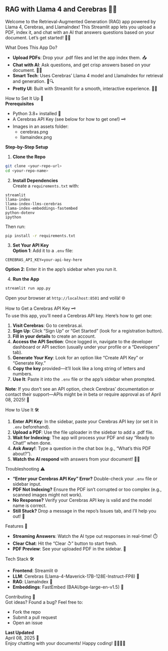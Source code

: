 
## RAG with Llama 4 and Cerebras 🚀🤖

Welcome to the Retrieval-Augmented Generation (RAG) app powered by Llama 4, Cerebras, and LlamaIndex! This Streamlit app lets you upload a PDF, index it, and chat with an AI that answers questions based on your document. Let’s get started! 📄💬

What Does This App Do?  
- **Upload PDFs**: Drop your .pdf files and let the app index them. 📤  
- **Chat with AI**: Ask questions, and get crisp answers based on your document. 🤖💡  
- **Smart Tech**: Uses Cerebras’ Llama 4 model and LlamaIndex for retrieval and generation. 🧠🔍  
- **Pretty UI**: Built with Streamlit for a smooth, interactive experience. 🎨✨

How to Set It Up 🔧  
**Prerequisites**  
- Python 3.8+ installed 🐍  
- A Cerebras API Key (see below for how to get one!) 🗝️  
- Images in an assets folder:  
  - cerebras.png  
  - llamaindex.png  

**Step-by-Step Setup**  
1. **Clone the Repo**  
```bash
git clone <your-repo-url>
cd <your-repo-name>
```  

2. **Install Dependencies**  
Create a `requirements.txt` with:  
```plaintext
streamlit  
llama-index  
llama-index-llms-cerebras  
llama-index-embeddings-fastembed  
python-dotenv  
ipython  
```  
Then run:  
```bash
pip install -r requirements.txt
```  

3. **Set Your API Key**  
**Option 1**: Add it to a `.env` file:  
```plaintext
CEREBRAS_API_KEY=your-api-key-here
```  
**Option 2**: Enter it in the app’s sidebar when you run it.  

4. **Run the App**  
```bash
streamlit run app.py
```  
Open your browser at `http://localhost:8501` and voilà! 🌐

How to Get a Cerebras API Key 🗝️  
To use this app, you’ll need a Cerebras API key. Here’s how to get one:  
1. **Visit Cerebras**: Go to cerebras.ai.  
2. **Sign Up**: Click “Sign Up” or “Get Started” (look for a registration button).  
3. **Fill in your details** to create an account.  
4. **Access the API Section**: Once logged in, navigate to the developer dashboard or API section (usually under your profile or a “Developers” tab).  
5. **Generate Your Key**: Look for an option like “Create API Key” or “Generate Key.”  
6. **Copy the key** provided—it’ll look like a long string of letters and numbers.  
7. **Use It**: Paste it into the `.env` file or the app’s sidebar when prompted.  

**Note**: If you don’t see an API option, check Cerebras’ documentation or contact their support—APIs might be in beta or require approval as of April 08, 2025! 🔑

How to Use It 🛠️  
1. **Enter API Key**: In the sidebar, paste your Cerebras API key (or set it in `.env` beforehand).  
2. **Upload a PDF**: Use the file uploader in the sidebar to add a .pdf file.  
3. **Wait for Indexing**: The app will process your PDF and say “Ready to Chat!” when done.  
4. **Ask Away!**: Type a question in the chat box (e.g., “What’s this PDF about?”).  
5. **Watch the AI respond** with answers from your document! 🎤🤖

Troubleshooting ⚠️  
- **“Enter your Cerebras API Key” Error?** Double-check your `.env` file or sidebar input.  
- **PDF Not Indexing?** Ensure the PDF isn’t corrupted or too complex (e.g., scanned images might not work).  
- **No Response?** Verify your Cerebras API key is valid and the model name is correct.  
- **Still Stuck?** Drop a message in the repo’s Issues tab, and I’ll help you out! 💬

Features 🌟  
- **Streaming Answers**: Watch the AI type out responses in real-time! ⏱️  
- **Clear Chat**: Hit the “Clear ↺” button to start fresh.  
- **PDF Preview**: See your uploaded PDF in the sidebar. 👀

Tech Stack 🛠️  
- **Frontend**: Streamlit 🌐  
- **LLM**: Cerebras (Llama-4-Maverick-17B-128E-Instruct-FP8) 🧠  
- **RAG**: LlamaIndex 🔎  
- **Embeddings**: FastEmbed (BAAI/bge-large-en-v1.5) 🧩

Contributing 🙌  
Got ideas? Found a bug? Feel free to:  
- Fork the repo  
- Submit a pull request  
- Open an issue  

**Last Updated**  
April 08, 2025 📅  
Enjoy chatting with your documents! Happy coding! 👨‍💻👩‍💻
